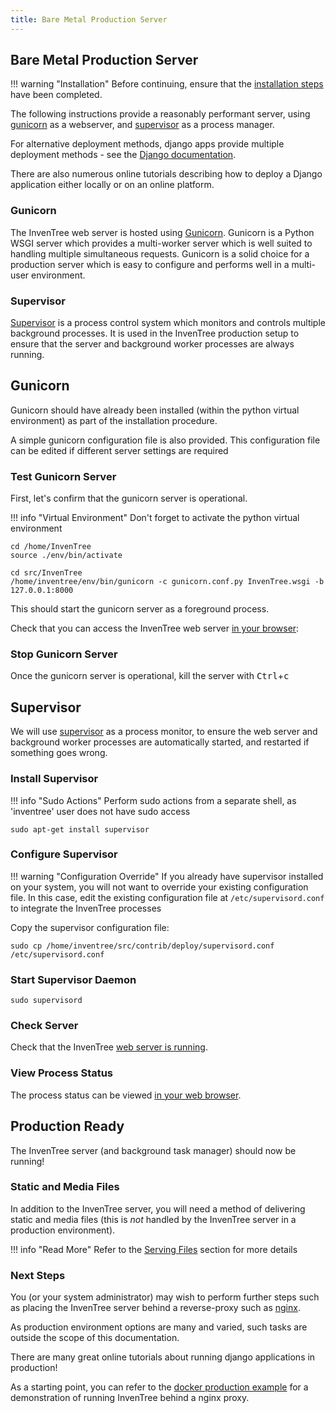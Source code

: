 ```yaml
---
title: Bare Metal Production Server
---
```


## Bare Metal Production Server

!!! warning "Installation"
    Before continuing, ensure that the [installation steps](./install.md) have been completed.

The following instructions provide a reasonably performant server, using [gunicorn](https://gunicorn.org/) as a webserver, and [supervisor](http://supervisord.org/) as a process manager.

For alternative deployment methods, django apps provide multiple deployment methods - see the [Django documentation](https://docs.djangoproject.com/en/2.2/howto/deployment/).

There are also numerous online tutorials describing how to deploy a Django application either locally or on an online platform.

### Gunicorn

The InvenTree web server is hosted using [Gunicorn](https://gunicorn.org/). Gunicorn is a Python WSGI server which provides a multi-worker server which is well suited to handling multiple simultaneous requests. Gunicorn is a solid choice for a production server which is easy to configure and performs well in a multi-user environment.

### Supervisor

[Supervisor](http://supervisord.org/) is a process control system which monitors and controls multiple background processes. It is used in the InvenTree production setup to ensure that the server and background worker processes are always running.

## Gunicorn

Gunicorn should have already been installed (within the python virtual environment) as part of the installation procedure.

A simple gunicorn configuration file is also provided. This configuration file can be edited if different server settings are required

### Test Gunicorn Server

First, let's confirm that the gunicorn server is operational.

!!! info "Virtual Environment"
    Don't forget to activate the python virtual environment

```
cd /home/InvenTree
source ./env/bin/activate

cd src/InvenTree
/home/inventree/env/bin/gunicorn -c gunicorn.conf.py InvenTree.wsgi -b 127.0.0.1:8000
```

This should start the gunicorn server as a foreground process.

Check that you can access the InvenTree web server [in your browser](http://127.0.0.1:8000):

### Stop Gunicorn Server

Once the gunicorn server is operational, kill the server with <kbd>Ctrl</kbd>+<kbd>c</kbd>

## Supervisor

We will use [supervisor](http://supervisord.org/) as a process monitor, to ensure the web server and background worker processes are automatically started, and restarted if something goes wrong.

### Install Supervisor

!!! info "Sudo Actions"
    Perform sudo actions from a separate shell, as 'inventree' user does not have sudo access

```
sudo apt-get install supervisor
```

### Configure Supervisor

!!! warning "Configuration Override"
    If you already have supervisor installed on your system, you will not want to override your existing configuration file.
    In this case, edit the existing configuration file at `/etc/supervisord.conf` to integrate the InvenTree processes

Copy the supervisor configuration file:

```
sudo cp /home/inventree/src/contrib/deploy/supervisord.conf /etc/supervisord.conf
```

### Start Supervisor Daemon

```
sudo supervisord
```

### Check Server

Check that the InvenTree [web server is running](http://localhost:8000).

### View Process Status

The process status can be viewed [in your web browser](http://localhost:9001).

## Production Ready

The InvenTree server (and background task manager) should now be running!

### Static and Media Files

In addition to the InvenTree server, you will need a method of delivering static and media files (this is *not* handled by the InvenTree server in a production environment).

!!! info "Read More"
    Refer to the [Serving Files](./serving_files.md) section for more details

### Next Steps

You (or your system administrator) may wish to perform further steps such as placing the InvenTree server behind a reverse-proxy such as [nginx](https://www.nginx.com/).

As production environment options are many and varied, such tasks are outside the scope of this documentation.

There are many great online tutorials about running django applications in production!

As a starting point, you can refer to the [docker production example](./docker_prod.md) for a demonstration of running InvenTree behind a nginx proxy.
